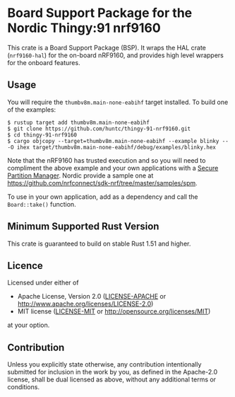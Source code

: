 # Board Support Package for the Nordic Thingy:91 nrf9160

This crate is a Board Support Package (BSP). It wraps the HAL crate
(`nrf9160-hal`) for the on-board nRF9160, and provides high level wrappers for
the onboard features.

## Usage

You will require the `thumbv8m.main-none-eabihf` target installed. To build one
of the examples:

```console
$ rustup target add thumbv8m.main-none-eabihf
$ git clone https://github.com/huntc/thingy-91-nrf9160.git
$ cd thingy-91-nrf9160
$ cargo objcopy --target=thumbv8m.main-none-eabihf --example blinky -- -O ihex target/thumbv8m.main-none-eabihf/debug/examples/blinky.hex
```

Note that the nRF9160 has trusted execution and so you will need to compliment the above example and your own applications with a 
[Secure Partition Manager](https://developer.nordicsemi.com/nRF_Connect_SDK/doc/latest/nrf/samples/spm/README.html#secure-partition-manager).
Nordic provide a sample one at https://github.com/nrfconnect/sdk-nrf/tree/master/samples/spm.

To use in your own application, add as a dependency and call the
`Board::take()` function.

## Minimum Supported Rust Version

This crate is guaranteed to build on stable Rust 1.51 and higher.

## Licence

Licensed under either of

- Apache License, Version 2.0 ([LICENSE-APACHE](LICENSE-APACHE) or
  http://www.apache.org/licenses/LICENSE-2.0)
- MIT license ([LICENSE-MIT](LICENSE-MIT) or http://opensource.org/licenses/MIT)

at your option.

## Contribution

Unless you explicitly state otherwise, any contribution intentionally
submitted for inclusion in the work by you, as defined in the Apache-2.0
license, shall be dual licensed as above, without any additional terms or
conditions.

